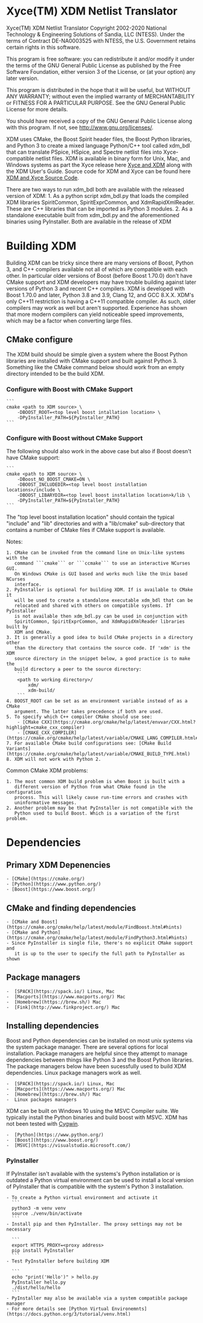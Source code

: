 # Xyce(TM) XDM Netlist Translator

Xyce(TM) XDM Netlist Translator
Copyright 2002-2020 National Technology & Engineering Solutions of
Sandia, LLC (NTESS).  Under the terms of Contract DE-NA0003525 with
NTESS, the U.S. Government retains certain rights in this software.

This program is free software: you can redistribute it and/or modify
it under the terms of the GNU General Public License as published by
the Free Software Foundation, either version 3 of the License, or
(at your option) any later version.

This program is distributed in the hope that it will be useful,
but WITHOUT ANY WARRANTY; without even the implied warranty of
MERCHANTABILITY or FITNESS FOR A PARTICULAR PURPOSE.  See the
GNU General Public License for more details.

You should have received a copy of the GNU General Public License
along with this program.  If not, see <http://www.gnu.org/licenses/>.



XDM uses CMake, the Boost Spirit header files, the Boost Python libraries, and
Python 3 to create a mixed language Python/C++ tool called xdm_bdl that can
translate PSpice, HSpice, and Spectre netlist files into Xyce-compatible
netlist files. XDM is available in binary form for Unix, Mac, and Windows
systems as part the Xyce release here [Xyce and XDM](https://xyce.sandia.gov/)
along with the XDM User's Guide. Source code for XDM and Xyce can be found here
[XDM and Xyce Source Code](https://github.com/Xyce).

There are two ways to run xdm_bdl both are available with the released version
of XDM:
    1. As a python script xdm_bdl.py that loads the compiled XDM libraries
       SpiritCommon, SpiritExprCommon, and XdmRapidXmlReader. These are C++
       libraries that can be imported as Python 3 modules.
    2. As a standalone executable built from xdm_bdl.py and the aforementioned
       binaries using PyInstaller. Both are available in the release of XDM

# Building XDM

Building XDM can be tricky since there are many versions of Boost, Python 3,
and C++ compilers available not all of which are compatible with each other. In
particular older versions of Boost (before Boost 1.70.0) don't have CMake
support and XDM developers may have trouble building against later versions of
Python 3 and recent C++ compilers. XDM is developed with Boost 1.70.0 and
later, Python 3.8 and 3.9, Clang 12, and GCC 8.X.X. XDM's only C++11
restriction is having a C++11 compatible compiler. As such, older compilers may
work as well but aren't supported. Experience has shown that more modern
compilers can yield noticeable speed improvements, which may be a factor when
converting large files.


## CMake configure

The XDM build should be simple given a system where the Boost Python libraries
are installed with CMake support and built against Python 3. Something like the
CMake command below should work from an empty directory intended to be the
build XDM.


### Configure with Boost with CMake Support

    ```
    cmake <path to XDM source> \
        -DBOOST_ROOT=<top level boost intallation location> \
        -DPyInstaller_PATH=${PyInstaller_PATH}
    ```

    
### Configure with Boost without CMake Support

The following should also work in the above case but also if Boost doesn't have
CMake support:
    
    ```
    cmake <path to XDM source> \
        -DBoost_NO_BOOST_CMAKE=ON \
        -DBOOST_INCLUDEDIR=<top level boost installation locations>/include \
        -DBOOST_LIBARYDIR=<top level boost installation location>k/lib \
        -DPyInstaller_PATH=${PyInstaller_PATH}
    ```
    
The "top level boost installation location" should contain the typical
"include" and "lib" directories and with a "lib/cmake" sub-directory that
contains a number of CMake files if CMake support is available.

Notes:

    1. CMake can be invoked from the command line on Unix-like systems with the
       command ```cmake``` or ```ccmake``` to use an interactive NCurses GUI.
       On Windows CMake is GUI based and works much like the Unix based NCurses
       interface.
    2. PyInstaller is optional for building XDM. If is available to CMake it
       will be used to create a standalone executable xdm_bdl that can be
       relocated and shared with others on compatible systems. If PyInstaller
       is not available then xdm_bdl.py can be used in conjunction with
       SpiritCommon, SpiritExprCommon, and XdmRapidXmlReader libraries built by
       XDM and CMake.
    3. It is generally a good idea to build CMake projects in a directory other
       than the directory that contains the source code. If 'xdm' is the XDM
       source directory in the snippet below, a good practice is to make the
       build directory a peer to the source directory:
        ```
        <path to working directory>/
            xdm/
            xdm-build/
        ```
    4. BOOST_ROOT can be set as an environment variable instead of as a CMake
       argument. The latter takes precedence if both are used.
    5. To specify which C++ compiler CMake should use see:
        - [CMake CXX](https://cmake.org/cmake/help/latest/envvar/CXX.html?highlight=cmake_cxx_compiler)
        - [CMAKE_CXX_COMPILER](https://cmake.org/cmake/help/latest/variable/CMAKE_LANG_COMPILER.html#variable:CMAKE_%3CLANG%3E_COMPILER)
    7. For available CMake build configurations see: [CMake Build Variants](https://cmake.org/cmake/help/latest/variable/CMAKE_BUILD_TYPE.html)
    8. XDM will not work with Python 2.
       
Common CMake XDM problems:

    1. The most common XDM build problem is when Boost is built with a
       different version of Python from what CMake found in the configuration
       process. This will likely cause run-time errors and crashes with
       uninformative messages.
    2. Another problem may be that PyInstaller is not compatible with the
       Python used to build Boost. Which is a variation of the first problem.

    
# Dependencies

## Primary XDM Depenencies

    - [CMake](https://cmake.org/)
    - [Python](https://www.python.org/)
    - [Boost](https://www.boost.org/)

## CMake and finding dependencies

    - [CMake and Boost](https://cmake.org/cmake/help/latest/module/FindBoost.html#hints)
    - [CMake and Python](https://cmake.org/cmake/help/latest/module/FindPython3.html#hints)
    - Since PyInstaller is single file, there's no explicit CMake support and
       it is up to the user to specify the full path to PyInstaller as shown

       
## Package managers

    -  [SPACK](https://spack.io/) Linux, Mac
    -  [Macports](https://www.macports.org/) Mac
    -  [Homebrew](https://brew.sh/) Mac
    -  [Fink](http://www.finkproject.org/) Mac


## Installing dependencies

Boost and Python dependencies can be installed on most unix systems via the
system package manager. There are several options for local installation.
Package managers are helpful since they attempt to manage dependencies between
things like Python 3 and the Boost Python libraries. The package managers below
have been sucessfully used to build XDM dependencies. Linux package managers
work as well.

    -  [SPACK](https://spack.io/) Linux, Mac
    -  [Macports](https://www.macports.org/) Mac
    -  [Homebrew](https://brew.sh/) Mac
    -  Linux packages managers

XDM can be built on Windows 10 using the MSVC Compiler suite. We typically
install the Python binaries and build boost with MSVC. XDM has not been tested
with [Cygwin](https://www.cygwin.com/).

    -  [Python](https://www.python.org/)
    -  [Boost](https://www.boost.org/)
    -  [MSVC](https://visualstudio.microsoft.com/)


### PyInstaller

If PyInstaller isn't available with the systems's Python installation or is
outdated a Python virtual environment can be used to install a local version of
PyInstaller that is compatible with the system's Python 3 installation.

    - To create a Python virtual environment and activate it
      ```
      python3 -m venv venv
      source ./venv/bin/activate
      ```
    - Install pip and then PyInstaller. The proxy settings may not be necessary

      ```
      export HTTPS_PROXY=<proxy address>
      pip install PyInstaller
      ```
    - Test PyInstaller before building XDM

      ```
      echo "print('Hello')" > hello.py
      PyInstaller hello.py
      ./dist/hello/hello
      ```
    - PyInstaller may also be available via a system compatible package manager
    - For more details see [Python Virtual Environemnts](https://docs.python.org/3/tutorial/venv.html)
